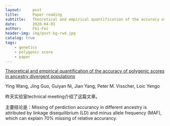 ```yaml
---
layout:     post
title:      Paper reading
subtitle:   Theoretical and empirical quantification of the accuracy of polygenic scores in ancestry divergent populations
date:       2020-04-03
author:     Fei-Fei
header-img: img/post-bg-rwd.jpg
catalog: true
tags:
    - genetics
    - polygenic score
	- paper
---
```

[Theoretical and empirical quantification of the accuracy of polygenic scores in ancestry divergent populations](https://www.biorxiv.org/content/10.1101/2020.01.14.905927v1.abstract)

Ying Wang, Jing Guo, Guiyan Ni, Jian Yang, Peter M. Visscher,  Loic Yengo

昨天实验室technical meeting介绍了这篇文章。

主要结论是：Missing of perdiction accurancy in different ancestry is attributed by linkage disequilibrium (LD) and minus allele frequency (MAF), which can explain 70% missing of relative accurancy.

